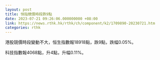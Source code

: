 ```yaml
---
layout: post
title: 恒指競價時段跌9點
date: 2023-07-21 09:26:06.000000000 +08:00
link: https://news.rthk.hk/rthk/ch/component/k2/1709890-20230721.htm
categories: rthk
---
```


港股競價時段變動不大，恒生指數報18918點，跌9點，跌幅0.05%。

科技指數報4068點，升4點，升幅0.11%。
